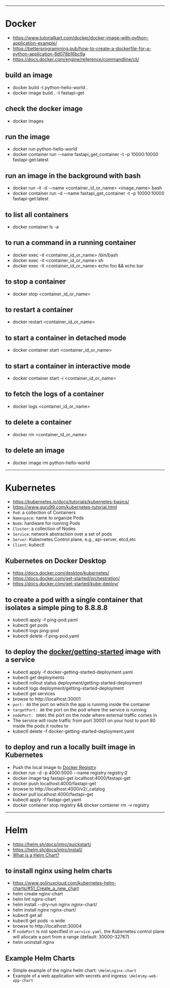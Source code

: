 ***

# Docker
- https://www.tutorialkart.com/docker/docker-image-with-python-application-example/
- https://betterprogramming.pub/how-to-create-a-dockerfile-for-a-python-application-8d078b16bc9a
- https://docs.docker.com/engine/reference/commandline/cli/

## build an image
- docker build -t python-hello-world .
- docker image build . -t fastapi-get

## check the docker image
- docker images

## run the image
- docker run python-hello-world
- docker container run --name fastapi_get_container -t -p 10000:10000 fastapi-get:latest

## run an image in the background with bash
- docker run -it -d --name <container_id_or_name> <image_name> bash
- docker container run -d --name fastapi_get_container -t -p 10000:10000 fastapi-get:latest

## to list all containers
- docker container ls -a

## to run a command in a running container
- docker exec -it <container_id_or_name> /bin/bash
- docker exec -it <container_id_or_name> sh
- docker exec -it <container_id_or_name> echo foo && echo bar

## to stop a container
- docker stop <container_id_or_name>

## to restart a container
- docker restart <container_id_or_name>

## to start a container in detached mode
- docker container start <container_id_or_name>

## to start a container in interactive mode
- docker container start -i <container_id_or_name>

## to fetch the logs of a container
- docker logs <container_id_or_name>

## to delete a container
- docker rm <container_id_or_name>

## to delete an image
- docker image rm python-hello-world

***

# Kubernetes
- https://kubernetes.io/docs/tutorials/kubernetes-basics/
- https://www.guru99.com/kubernetes-tutorial.html
- `Pod`: a collection of Containers
- `Namespace`: name to organize Pods
- `Node`: hardware for running Pods
- `Cluster`: a collection of Nodes
- `Service`: network abstraction over a set of pods
- `Server`: Kubernetes Control plane, e.g., api-server, etcd,etc
- `Client`: kubectl

## Kubernetes on Docker Desktop
- https://docs.docker.com/desktop/kubernetes/
- https://docs.docker.com/get-started/orchestration/
- https://docs.docker.com/get-started/kube-deploy/

## to create a pod with a single container that isolates a simple ping to 8.8.8.8
- kubectl apply -f ping-pod.yaml
- kubectl get pods
- kubectl logs ping-pod
- kubectl delete -f ping-pod.yaml

## to deploy the [docker/getting-started](https://hub.docker.com/r/docker/getting-started) image with a service
- kubectl apply -f docker-getting-started-deployment.yaml
- kubectl get deployments
- kubectl rollout status deployment/getting-started-deployment
- kubectl logs deployment/getting-started-deployment
- kubectl get services
- browse to http://localhost:30001
- `port: 80` the port on which the app is running inside the container
- `targetPort: 80` the port on the pod where the service is running
- `nodePort: 30001` the port on the node where external traffic comes in
- The service will route traffic from port 30001 on your host to port 80 inside the pods it routes to
- kubectl delete -f docker-getting-started-deployment.yaml

## to deploy and run a locally built image in Kubernetes
- Push the local image to [Docker Registry](https://docs.docker.com/registry/)
- docker run -d -p 4000:5000 --name registry registry:2
- docker image tag fastapi-get localhost:4000/fastapi-get
- docker push localhost:4000/fastapi-get
- browse to http://localhost:4000/v2/_catalog
- docker pull localhost:4000/fastapi-get
- kubectl apply -f fastapi-get.yaml
- docker container stop registry && docker container rm -v registry

***

# Helm
- https://helm.sh/docs/intro/quickstart/
- https://helm.sh/docs/intro/install/
- [What is a Helm Chart?](https://www.freecodecamp.org/news/what-is-a-helm-chart-tutorial-for-kubernetes-beginners/)

## to install nginx using helm charts
- https://www.golinuxcloud.com/kubernetes-helm-charts/#51_Create_a_new_chart
- helm create nginx-chart
- helm lint nginx-chart
- helm install --dry-run nginx nginx-chart/
- helm install nginx nginx-chart/
- kubectl get all
- kubectl get pods -o wide
- browse to http://localhost:30004
- If `nodePort` is not specified in `service.yaml`, the Kubernetes control plane will allocate a port from a range (default: 30000-32767)
- helm uninstall nginx

## Example Helm Charts
- Simple example of the nginx helm chart: `\Helm\nginx-chart`
- Example of a web application with secrets and ingress: `\Helm\my-web-app-chart`